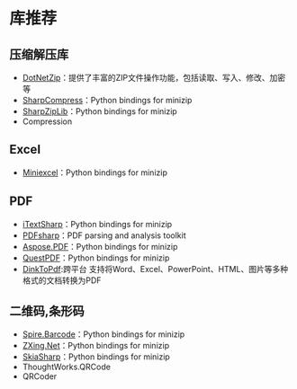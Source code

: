  

# 库推荐


## 压缩解压库

- [DotNetZip](https://github.com/kmamal/pyminizip)：提供了丰富的ZIP文件操作功能，包括读取、写入、修改、加密等
- [SharpCompress](https://github.com/kmamal/pyminizip)：Python bindings for minizip
- [SharpZipLib](https://github.com/kmamal/pyminizip)：Python bindings for minizip
- Compression

## Excel

- [Miniexcel](https://github.com/kmamal/pyminizip)：Python bindings for minizip


## PDF
- [iTextSharp](https://github.com/kmamal/pyminizip)：Python bindings for minizip
- [PDFsharp](https://github.com/pdfminer/pdfminer.six)：PDF parsing and analysis toolkit
- [Aspose.PDF](https://github.com/kmamal/pyminizip)：Python bindings for minizip
- [QuestPDF](https://github.com/kmamal/pyminizip)：Python bindings for minizip
- [DinkToPdf]():跨平台 支持将Word、Excel、PowerPoint、HTML、图片等多种格式的文档转换为PDF

## 二维码,条形码
- [Spire.Barcode](https://github.com/kmamal/pyminizip)：Python bindings for minizip
- [ZXing.Net](https://github.com/kmamal/pyminizip)：Python bindings for minizip
- [SkiaSharp](https://github.com/kmamal/pyminizip)：Python bindings for minizip
- ThoughtWorks.QRCode
- QRCoder 